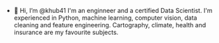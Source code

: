 - 👋 Hi, I’m @khub41
I'm an enginneer and a certified Data Scientist. 
I'm experienced in Python, machine learning, computer vision, data cleaning and feature engineering.
Cartography, climate, health and insurance are my favourite subjects. 

<!---
khub41/khub41 is a ✨ special ✨ repository because its `README.md` (this file) appears on your GitHub profile.
You can click the Preview link to take a look at your changes.
--->
